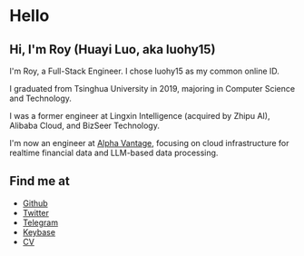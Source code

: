 # Hello

## Hi, I'm Roy (Huayi Luo, aka luohy15)

I'm Roy, a Full-Stack Engineer. I chose luohy15 as my common online ID.

I graduated from Tsinghua University in 2019, majoring in Computer Science and Technology.

I was a former engineer at Lingxin Intelligence (acquired by Zhipu AI), Alibaba Cloud, and BizSeer Technology.

I'm now an engineer at [Alpha Vantage](https://www.alphavantage.co/), focusing on cloud infrastructure for realtime financial data and LLM-based data processing.

## Find me at

- [Github](https://github.com/luohy15)
- [Twitter](https://twitter.com/myroy15)
- [Telegram](https://t.me/luohy15)
- [Keybase](https://keybase.io/luohy15)
- [CV](https://cdn.luohy15.com/cv.pdf)